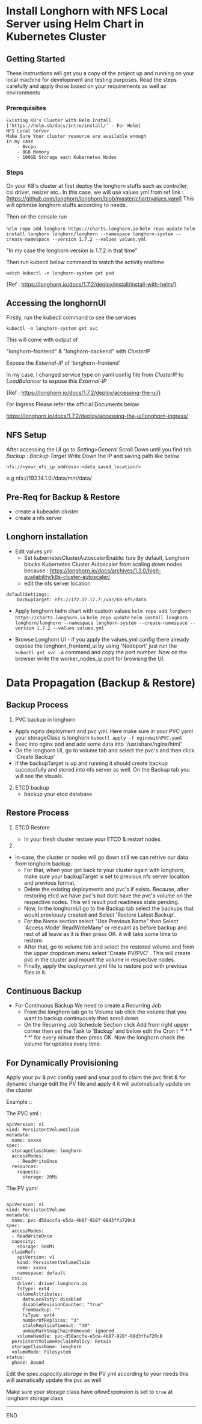 # Install Longhorn with NFS Local Server using Helm Chart in Kubernetes Cluster


## Getting Started

These instructions will get you a copy of the project up and running on your local machine for development and testing purposes. Read the steps carefully and apply those based on your requirements as well as environments

### Prerequisites


```
Existing K8's Cluster with Helm Install ['https://helm.sh/docs/intro/install/' - For Helm]
NFS Local Server
Make Sure Your cluster resource are available enough 
In my case 
    - 8vcpu
    - 8GB Memory
    - 100GB Storage each Kubernetes Nodes

```

### Steps

On your K8's cluster at first deploy the longhorn stuffs such as controller, csi driver, resizer etc..
In this case, we will use values yml from ref link : [https://github.com/longhorn/longhorn/blob/master/chart/values.yaml]
This will optimize longhorn stuffs according to needs..

Then on the console run 

`helm repo add longhorn https://charts.longhorn.io`
`helm repo update`
`helm install longhorn longhorn/longhorn --namespace longhorn-system --create-namespace --version 1.7.2 --values values.yml`



"In my case the longhorn version is 1.7.2 in that time"

Then run kubectl below command to watch the activity realtime 

`watch kubectl -n longhorn-system get pod`


{Ref : https://longhorn.io/docs/1.7.2/deploy/install/install-with-helm/}


## Accessing the longhornUI

Firstly, run the kubectl command to see the services 

`kubectl -n longhorn-system get svc`

This will come with output of 

"longhorn-frontend" & "longhorn-backend" with *ClusterIP*

Expose the *External-IP* of 'longhorn-frontend'

In my case, I changed service type on yaml config file from *ClusterIP* to *LoadBalancer* to expose this *External-IP*

{Ref : https://longhorn.io/docs/1.7.2/deploy/accessing-the-ui/}

For Ingress Please refer the official Documents below

<a>https://longhorn.io/docs/1.7.2/deploy/accessing-the-ui/longhorn-ingress/</a>

## NFS Setup

After accessing the UI go to *Setting>General*
Scroll Down until you find tab *Backup : Backup Target*
Write Down the IP and saving path like below

`nfs://<your_nfs_ip_address>:<data_saved_location/>`

e.g nfs://192.14.1.0:/data/mnt/data/



## Pre-Req for Backup & Restore
- create a kubeadm cluster
- create a nfs server

## Longhorn installation 
- Edit values.yml 
	- Set kubernetesClusterAutoscalerEnable: ture
		By default, Longhorn blocks Kubernetes Cluster Autoscaler from scaling down nodes because : https://longhorn.io/docs/archives/1.3.0/high-availability/k8s-cluster-autoscaler/
	- edit the nfs server location 
```
defaultSettings:
	backupTarget: nfs://172.17.17.7:/var/k8-nfs/data
```
- Apply longhorn helm chart with custom values
`helm repo add longhorn https://charts.longhorn.io`
`helm repo update`
`helm install longhorn longhorn/longhorn --namespace longhorn-system --create-namespace --version 1.7.2 --values values.yml`

- Browse Longhorn UI 
		- if you apply the values.yml config there already expose the longhorn_frontend_ui by using 'Nodeport' just run the `kubectl get svc -A` command and copy the port number. Now on the browser write the worker_nodes_ip:port for browsing the UI.  

# Data Propagation (Backup & Restore)

## Backup Process
1. PVC backup in longhorn
- Apply nginx deployment and pvc yml. Here make sure in your PVC yaml your storageClass is longhorn
`kubectl apply -f nginxwithPVC.yaml`
- Exec into nginx pod and add some data into '/usr/share/nginx/html' 
- On the longhorn UI, go to volume tab and select the pvc's and then click 'Create Backup'
- If the backupTarget is up and running it should create backup successfully and stored into nfs server as well. On the Backup tab you will see the visuals. 

2. ETCD backup
	- backup your etcd database

## Restore Process
1. ETCD Restore 
	- In your fresh cluster restore your ETCD & restart nodes

2. 
- In-case, the cluster or nodes will go down still we can retrive our data from longhorn backup.
	- For that, when your get back to your cluster again with longhorn, make sure your backupTarget is set to previous nfs server location and previous format. 
	- Delete the existing deployments and pvc's if exists. Because, after restoring etcd  we have pvc's but dont have the pvc's volume on the respective nodes. This will result pod readiness state pending.
	- Now, In the longhornUI go to the Backup tab select the backups that would previously created and Select 'Restore Latest Backup'.
	- For the Name section select "Use Previous Name" then Select 'Access Mode' ReadWriteMany' or relevant as before backup and rest of all leave as it is then press OK. it will take some time to restore.
	- After that, go to volume tab and select the restored volume and from the upper dropdown menu  select 'Create PV/PVC' . This will create pvc in the cluster and mount the volume in respective nodes. 
	- Finally, apply the deployment yml file to restore pod with previous files in it.


## Continuous Backup

- For Continuous Backup We need to create a Recurring Job
	- From the longhorn tab go to Volume tab click the volume that you want to backup continuously then scroll down.
	-  On the Recurring Job Schedule Section click Add from right upper corner then set the Task to 'Backup' and below edit the Cron t '* * * * *' for every minute then press OK. Now the longhorn check the volume for updates every time. 

## For Dynamically Provisioning 

Apply your pv & pvc config yaml and your pod to claim the pvc first & for dynamic change edit the PV file and apply it it will automatically update on the cluster

Example ::

The PVC yml :

```
apiVersion: v1
kind: PersistentVolumeClaim
metadata:
  name: xxxxx
spec:
  storageClassName: longhorn
  accessModes:
    - ReadWriteOnce
  resources:
    requests:
      storage: 20Mi

```
The PV yaml

```

apiVersion: v1
kind: PersistentVolume
metadata:
  name: pvc-d58accfa-e5da-4b87-928f-68d3ffa720c8
spec:
  accessModes:
  - ReadWriteOnce
  capacity:
    storage: 500Mi
  claimRef:
    apiVersion: v1
    kind: PersistentVolumeClaim
    name: xxxxx
    namespace: default
  csi:
    driver: driver.longhorn.io
    fsType: ext4
    volumeAttributes:
      dataLocality: disabled
      disableRevisionCounter: "true"
      fromBackup: ""
      fsType: ext4
      numberOfReplicas: "3"
      staleReplicaTimeout: "30"
      unmapMarkSnapChainRemoved: ignored
    volumeHandle: pvc-d58accfa-e5da-4b87-928f-68d3ffa720c8
  persistentVolumeReclaimPolicy: Retain
  storageClassName: longhorn
  volumeMode: Filesystem
status:
  phase: Bound   

```

Edit the *spec.capacity.storage* in the PV yml according to your needs
this will aumatically update the pvc as well 

Make sure your storage class have *allowExpansion* is set to `true` at longhorn storage class

---
END

